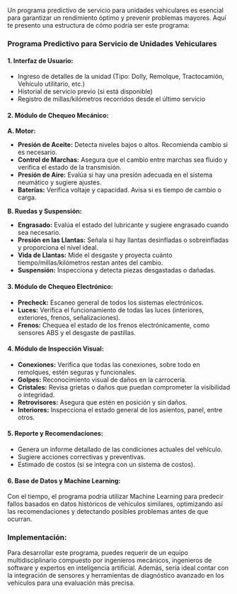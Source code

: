 Un programa predictivo de servicio para unidades vehiculares es esencial para garantizar un rendimiento óptimo y prevenir problemas mayores. Aquí te presento una estructura de cómo podría ser este programa:

### **Programa Predictivo para Servicio de Unidades Vehiculares**

#### **1. Interfaz de Usuario:**

- Ingreso de detalles de la unidad (Tipo: Dolly, Remolque, Tractocamión, Vehículo utilitario, etc.)
- Historial de servicio previo (si está disponible)
- Registro de millas/kilómetros recorridos desde el último servicio

#### **2. Módulo de Chequeo Mecánico:**

**A. Motor:**

- **Presión de Aceite:** Detecta niveles bajos o altos. Recomienda cambio si es necesario.
- **Control de Marchas:** Asegura que el cambio entre marchas sea fluido y verifica el estado de la transmisión.
- **Presión de Aire:** Evalúa si hay una presión adecuada en el sistema neumático y sugiere ajustes.
- **Baterías:** Verifica voltaje y capacidad. Avisa si es tiempo de cambio o carga.

**B. Ruedas y Suspensión:**

- **Engrasado:** Evalúa el estado del lubricante y sugiere engrasado cuando sea necesario.
- **Presión en las Llantas:** Señala si hay llantas desinfladas o sobreinfladas y proporciona el nivel ideal.
- **Vida de Llantas:** Mide el desgaste y proyecta cuánto tiempo/millas/kilómetros restan antes del cambio.
- **Suspensión:** Inspecciona y detecta piezas desgastadas o dañadas.

#### **3. Módulo de Chequeo Electrónico:**

- **Precheck:** Escaneo general de todos los sistemas electrónicos.
- **Luces:** Verifica el funcionamiento de todas las luces (interiores, exteriores, frenos, señalizaciones).
- **Frenos:** Chequea el estado de los frenos electrónicamente, como sensores ABS y el desgaste de pastillas.

#### **4. Módulo de Inspección Visual:**

- **Conexiones:** Verifica que todas las conexiones, sobre todo en remolques, estén seguras y funcionales.
- **Golpes:** Reconocimiento visual de daños en la carrocería.
- **Cristales:** Revisa grietas o daños que puedan comprometer la visibilidad o integridad.
- **Retrovisores:** Asegura que estén en posición y sin daños.
- **Interiores:** Inspecciona el estado general de los asientos, panel, entre otros.

#### **5. Reporte y Recomendaciones:**

- Genera un informe detallado de las condiciones actuales del vehículo.
- Sugiere acciones correctivas y preventivas.
- Estimado de costos (si se integra con un sistema de costos).

#### **6. Base de Datos y Machine Learning:**

Con el tiempo, el programa podría utilizar Machine Learning para predecir fallos basados en datos históricos de vehículos similares, optimizando así las recomendaciones y detectando posibles problemas antes de que ocurran.

### **Implementación:**

Para desarrollar este programa, puedes requerir de un equipo multidisciplinario compuesto por ingenieros mecánicos, ingenieros de software y expertos en inteligencia artificial. Además, sería ideal contar con la integración de sensores y herramientas de diagnóstico avanzado en los vehículos para una evaluación más precisa.